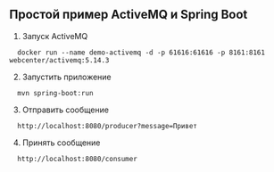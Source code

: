 ## Простой пример ActiveMQ и Spring Boot

1. Запуск ActiveMQ 
```
  docker run --name demo-activemq -d -p 61616:61616 -p 8161:8161 webcenter/activemq:5.14.3
```

2. Запустить приложение
```
  mvn spring-boot:run
```

3. Отправить сообщение
```
  http://localhost:8080/producer?message=Привет
```

4. Принять сообщение
```
  http://localhost:8080/consumer
```